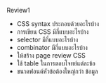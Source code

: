 

Review1
- CSS syntax ประกอบด้วยอะไรบ้าง
- การเขียน CSS มีกี่แบบอะไรบ้าง
- selector มีกี่แบบอะไรบ้าง
- combinator มีกี่แบบอะไรบ้าง
- ให้สร้าง page review CSS
- ใช้ table ในการตอบโจทย์แต่ละข้อ
- ขนาดฟอนด์หัวข้อต้องใหญ่กว่า ข้อมูล
